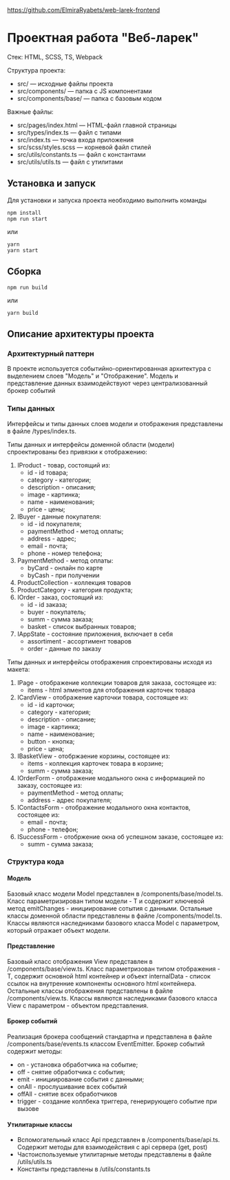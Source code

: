 https://github.com/ElmiraRyabets/web-larek-frontend
# Проектная работа "Веб-ларек"

Стек: HTML, SCSS, TS, Webpack

Структура проекта:
- src/ — исходные файлы проекта
- src/components/ — папка с JS компонентами
- src/components/base/ — папка с базовым кодом

Важные файлы:
- src/pages/index.html — HTML-файл главной страницы
- src/types/index.ts — файл с типами
- src/index.ts — точка входа приложения
- src/scss/styles.scss — корневой файл стилей
- src/utils/constants.ts — файл с константами
- src/utils/utils.ts — файл с утилитами

## Установка и запуск
Для установки и запуска проекта необходимо выполнить команды

```
npm install
npm run start
```

или

```
yarn
yarn start
```
## Сборка

```
npm run build
```

или

```
yarn build
```

## Описание архитектуры проекта

### Архитектурный паттерн

В проекте используется событийно-ориентированная архитектура с выделением слоев "Модель" и "Отображение". Модель и представление данных взаимодействуют через централизованный брокер событий


### Типы данных

Интерфейсы и типы данных слоев модели и отображения представлены в файле /types/index.ts. 

Типы данных и интерфейсы доменной области (модели) спроектированы без привязки к отображению: 

1. IProduct - товар, состоящий из:
    - id - id товара;
    - category - категории;
    - description - описания;
    - image - картинка;
    - name - наименования;
    - price - цены;
2. IBuyer - данные покупателя:
    - id - id покупателя;
    - paymentMethod - метод оплаты;
    - address - адрес; 
    - email - почта;
    - phone - номер телефона;
3. PaymentMethod - метод оплаты:
    - byСard - онлайн по карте
    - byCash - при получении
4. ProductCollection - коллекция товаров
5. ProductCategory - категория продукта;
6. IOrder - заказ, состоящий из:
     - id - id заказа;
     - buyer - покупатель;
     - summ - сумма заказа;
     - basket - список выбранных товаров;
7. IAppState - состояние приложения, включает в себя
     - assortiment - ассортимент товаров
     - order - данные по заказу     

Типы данных и интерфейсы отображения спроектированы исходя из макета: 

1. IPage - отображение коллекции товаров для заказа, состоящее из:
    - items - html элментов для отображения карточек товара
2. ICardView - отображение карточки товара, состоящее из:
    - id - id карточки;
    - category - категория;
	- description - описание;
	- image - картинка;
	- name - наименование;
    - button - кнопка;
	- price - цена;
3. IBasketView - отобржаение корзины, состоящее из:
    - items - коллекция карточек товара в корзине;
    - summ - сумма заказа;
4. IOrderForm - отображение модального окна с информацией по заказу, состоящее из:
    - paymentMethod - метод оплаты;
	- address - адрес покупателя;
5. IContactsForm - отображение модального окна контактов, состоящее из:
    - email - почта;
	- phone - телефон;
6. ISuccessForm - отобржение окна об успешном заказе, состоящее из:
	- summ - сумма заказа;

### Структура кода

#### Модель

Базовый класс модели Model представлен в /components/base/model.ts. Класс параметризирован типом модели - T и содержит ключевой метод emitChanges - инициирование сотытия с данными.
Остальные классы доменной области представлены в файле /components/model.ts. Классы являются наследниками базового класса Model c параметром, который отражает объект модели.

#### Представление

Базовый класс отображения View представлен в /components/base/view.ts. Класс параметризован типом отображения - T, содержит основной html контейнер и объект internalData - 
список ссылок на внутренние компоненты основного html контейнера.
Остальные классы отображения представлены в файле /components/view.ts. Классы являются наследниками базового класса View c параметром - объектом представления.

#### Брокер событий

Реализация брокера сообщений стандартна и представлена в файле /components/base/events.ts классом EventEmitter. 
Брокер событий содержит методы:
- on - установка обработчика на событие;
- off - снятие обработчика с события;
- emit - инициирование события с данными;
- onAll - прослушивание всех событий
- offAll - снятие всех обработчиков
- trigger - создание коллбека триггера, генерирующего событие при вызове


#### Утилитарные классы

- Вспомогательный класс Api представлен в /components/base/api.ts. Содержит методы для взаимодействия с api сервера (get, post)
- Частоиспользуемые утилитарные методы представлены в файле /utils/utils.ts
- Константы представлены в /utils/constants.ts
